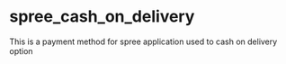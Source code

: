spree_cash_on_delivery
======================

This is a payment method for spree application used to cash on delivery option
